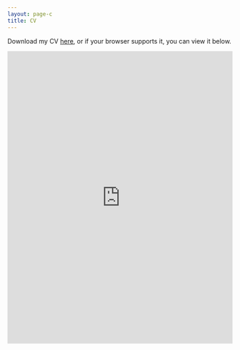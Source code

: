 ```yaml
---
layout: page-c
title: CV
---
```


Download my CV <a href="files/cv_cassandra_kent.pdf">here</a>, or if your browser supports it, you can view it below.

<div style="position: relative; width: 100%; padding-bottom: 130%; float: left; height: 0;">
<embed src="https://drive.google.com/viewerng/
viewer?embedded=true&url=https://dekent.github.io/files/cv_cassandra_kent.pdf" style="width:100%; height:100%; position: absolute; left: 0; padding-bottom:25px">
</div>

<!--<div style="position: relative; width: 100%; padding-bottom: 130%; float: left; height: 0;">
	<object data="/files/cv_cassandra_kent.pdf" type="application/pdf" style="width:100%; height:100%; position: absolute; left: 0;">
	    <embed src="/files/cv_cassandra_kent.pdf">
		<p>This browser does not support PDFs. Please download the PDF to view it: <a href="/files/cv_cassandra_kent.pdf">Download PDF</a>.</p>
	    </embed>
	</object>
</div>
-->
